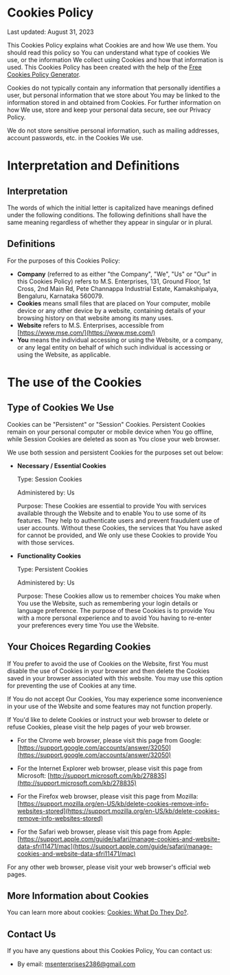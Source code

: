 # Cookies Policy

Last updated: August 31, 2023

This Cookies Policy explains what Cookies are and how We use them. You should read this policy so You can understand what type of cookies We use, or the information We collect using Cookies and how that information is used. This Cookies Policy has been created with the help of the [Free Cookies Policy Generator](https://www.freeprivacypolicy.com/free-cookies-policy-generator/).

Cookies do not typically contain any information that personally identifies a user, but personal information that we store about You may be linked to the information stored in and obtained from Cookies. For further information on how We use, store and keep your personal data secure, see our Privacy Policy.

We do not store sensitive personal information, such as mailing addresses, account passwords, etc. in the Cookies We use.

# Interpretation and Definitions

## Interpretation

The words of which the initial letter is capitalized have meanings defined under the following conditions. The following definitions shall have the same meaning regardless of whether they appear in singular or in plural.

## Definitions

For the purposes of this Cookies Policy:

- __Company__ (referred to as either "the Company", "We", "Us" or "Our" in this Cookies Policy) refers to M.S. Enterprises, 131, Ground Floor, 1st Cross, 2nd Main Rd, Pete Channappa Industrial Estate, Kamakshipalya, Bengaluru, Karnataka 560079.
- __Cookies__ means small files that are placed on Your computer, mobile device or any other device by a website, containing details of your browsing history on that website among its many uses.
- __Website__ refers to M.S. Enterprises, accessible from [https://www.mse.com/](https://www.mse.com/)
- __You__ means the individual accessing or using the Website, or a company, or any legal entity on behalf of which such individual is accessing or using the Website, as applicable.

# The use of the Cookies

## Type of Cookies We Use

Cookies can be "Persistent" or "Session" Cookies. Persistent Cookies remain on your personal computer or mobile device when You go offline, while Session Cookies are deleted as soon as You close your web browser.

We use both session and persistent Cookies for the purposes set out below:

- __Necessary / Essential Cookies__

   Type: Session Cookies

   Administered by: Us

   Purpose: These Cookies are essential to provide You with services available through the Website and to enable You to use some of its features. They help to authenticate users and prevent fraudulent use of user accounts. Without these Cookies, the services that You have asked for cannot be provided, and We only use these Cookies to provide You with those services.

- __Functionality Cookies__

   Type: Persistent Cookies

   Administered by: Us

   Purpose: These Cookies allow us to remember choices You make when You use the Website, such as remembering your login details or language preference. The purpose of these Cookies is to provide You with a more personal experience and to avoid You having to re-enter your preferences every time You use the Website.




## Your Choices Regarding Cookies

If You prefer to avoid the use of Cookies on the Website, first You must disable the use of Cookies in your browser and then delete the Cookies saved in your browser associated with this website. You may use this option for preventing the use of Cookies at any time.

If You do not accept Our Cookies, You may experience some inconvenience in your use of the Website and some features may not function properly.

If You'd like to delete Cookies or instruct your web browser to delete or refuse Cookies, please visit the help pages of your web browser.

- For the Chrome web browser, please visit this page from Google: [https://support.google.com/accounts/answer/32050](https://support.google.com/accounts/answer/32050)

- For the Internet Explorer web browser, please visit this page from Microsoft: [http://support.microsoft.com/kb/278835](http://support.microsoft.com/kb/278835)

- For the Firefox web browser, please visit this page from Mozilla: [https://support.mozilla.org/en-US/kb/delete-cookies-remove-info-websites-stored](https://support.mozilla.org/en-US/kb/delete-cookies-remove-info-websites-stored)

- For the Safari web browser, please visit this page from Apple: [https://support.apple.com/guide/safari/manage-cookies-and-website-data-sfri11471/mac](https://support.apple.com/guide/safari/manage-cookies-and-website-data-sfri11471/mac)

For any other web browser, please visit your web browser's official web pages.

## More Information about Cookies

You can learn more about cookies: [Cookies: What Do They Do?](https://www.freeprivacypolicy.com/blog/cookies/).

## Contact Us

If you have any questions about this Cookies Policy, You can contact us:


- By email: msenterprises2386@gmail.com